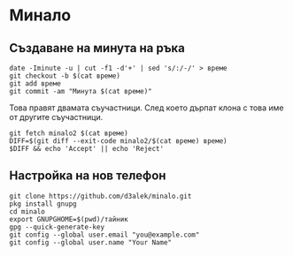 # Минало

## Създаване на минута на ръка

```
date -Iminute -u | cut -f1 -d'+' | sed 's/:/-/' > време
git checkout -b $(cat време)
git add време
git commit -am "Минута $(cat време)"
```

Това правят двамата съучастници. След което дърпат клона с това име от другите съучастници. 

```
git fetch minalo2 $(cat време)
DIFF=$(git diff --exit-code minalo2/$(cat време) време)
$DIFF && echo 'Accept' || echo 'Reject'
```

## Настройка на нов телефон

```
git clone https://github.com/d3alek/minalo.git
pkg install gnupg
cd minalo
export GNUPGHOME=$(pwd)/тайник
gpg --quick-generate-key
git config --global user.email "you@example.com"
git config --global user.name "Your Name"
```

